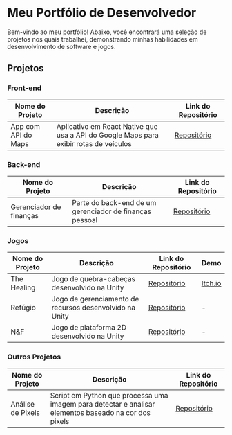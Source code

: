 # Meu Portfólio de Desenvolvedor  
Bem-vindo ao meu portfólio! Abaixo, você encontrará uma seleção de projetos nos quais trabalhei, demonstrando minhas habilidades em desenvolvimento de software e jogos.

## Projetos

### Front-end
| Nome do Projeto         | Descrição                                        | Link do Repositório                       |
|-------------------------|--------------------------------------------------|-------------------------------------------|
| App com API do Maps     | Aplicativo em React Native que usa a API do Google Maps para exibir rotas de veículos | [Repositório](https://github.com/Gu1san/DesafioSoftruck) |

### Back-end
| Nome do Projeto         | Descrição                                        | Link do Repositório                       |
|-------------------------|--------------------------------------------------|-------------------------------------------|
| Gerenciador de finanças     | Parte do back-end de um gerenciador de finanças pessoal | [Repositório](https://github.com/Gu1san/Finance-Manager-Backend) |

### Jogos
| Nome do Projeto         | Descrição                                        | Link do Repositório                       | Demo                                     |
|-------------------------|--------------------------------------------------|-------------------------------------------|------------------------------------------|
| The Healing             | Jogo de quebra-cabeças desenvolvido na Unity     | [Repositório](https://github.com/Gu1san/GameJam2024-1)     | [Itch.io](https://yrving-souza.itch.io/the-healing) |
| Refúgio                 | Jogo de gerenciamento de recursos desenvolvido na Unity | [Repositório](https://github.com/Gu1san/Game-Jam-2024-2)     | -                                       |
| N&F                     | Jogo de plataforma 2D desenvolvido na Unity      | [Repositório](https://github.com/Gu1san/N_F)              | -                                       |

### Outros Projetos
| Nome do Projeto         | Descrição                                        | Link do Repositório                       |
|-------------------------|--------------------------------------------------|-------------------------------------------|
| Análise de Pixels       | Script em Python que processa uma imagem para detectar e analisar elementos baseado na cor dos pixels | [Repositório](https://github.com/Gu1san/Meteor-Challenge)  |
